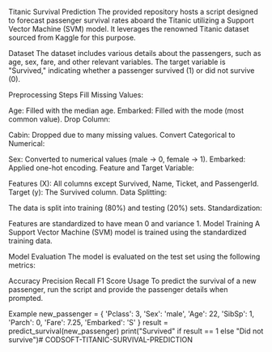 Titanic Survival Prediction
The provided repository hosts a script designed to forecast passenger survival rates aboard the Titanic utilizing a Support Vector Machine (SVM) model. It leverages the renowned Titanic dataset sourced from Kaggle for this purpose.

Dataset
The dataset includes various details about the passengers, such as age, sex, fare, and other relevant variables. The target variable is "Survived," indicating whether a passenger survived (1) or did not survive (0).

Preprocessing Steps
Fill Missing Values:

Age: Filled with the median age.
Embarked: Filled with the mode (most common value).
Drop Column:

Cabin: Dropped due to many missing values.
Convert Categorical to Numerical:

Sex: Converted to numerical values (male -> 0, female -> 1).
Embarked: Applied one-hot encoding.
Feature and Target Variable:

Features (X): All columns except Survived, Name, Ticket, and PassengerId.
Target (y): The Survived column.
Data Splitting:

The data is split into training (80%) and testing (20%) sets.
Standardization:

Features are standardized to have mean 0 and variance 1.
Model Training
A Support Vector Machine (SVM) model is trained using the standardized training data.

Model Evaluation
The model is evaluated on the test set using the following metrics:

Accuracy
Precision
Recall
F1 Score
Usage
To predict the survival of a new passenger, run the script and provide the passenger details when prompted.

Example
new_passenger = {
    'Pclass': 3,
    'Sex': 'male',
    'Age': 22,
    'SibSp': 1,
    'Parch': 0,
    'Fare': 7.25,
    'Embarked': 'S'
}
result = predict_survival(new_passenger)
print("Survived" if result == 1 else "Did not survive")# CODSOFT-TITANIC-SURVIVAL-PREDICTION
